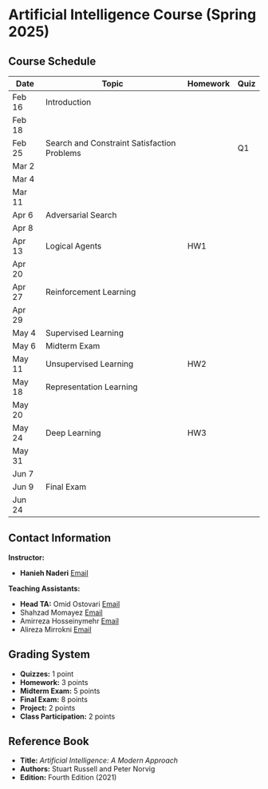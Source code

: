 # Artificial Intelligence Course (Spring 2025)

## Course Schedule

| Date | Topic | Homework | Quiz |
|------|-------|---------|------|
| Feb 16 | Introduction | | |
| Feb 18 | | | |
| Feb 25 | Search and Constraint Satisfaction Problems | | Q1 |
| Mar 2 | | | |
| Mar 4 | | | |
| Mar 11 | | | |
| Apr 6 | Adversarial Search | | |
| Apr 8 | | | |
| Apr 13 | Logical Agents | HW1 | |
| Apr 20 | | | |
| Apr 27 | Reinforcement Learning | | |
| Apr 29 | | | |
| May 4 | Supervised Learning | | |
| May 6 | Midterm Exam | | |
| May 11 | Unsupervised Learning | HW2 | |
| May 18 | Representation Learning | | |
| May 20 | | | |
| May 24 | Deep Learning | HW3 | |
| May 31 | | | |
| Jun 7 | | | |
| Jun 9 | Final Exam | | |
| Jun 24 | | | |

## Contact Information

**Instructor:**  
- **Hanieh Naderi** [Email](mailto:Hanieh.Naderi@ut.ac.ir)   

**Teaching Assistants:**  
- **Head TA:** Omid Ostovari [Email](mailto:omidostovary@gmail.com) 
- Shahzad Momayez [Email](mailto:shmomayez@gmail.com/) 
- Amirreza Hosseinymehr [Email](mailto:amirrezahosseinymehr@gmail.com/)
- Alireza Mirrokni [Email](mailto:alirezamirrokni28@gmail.com)

## Grading System

- **Quizzes:** 1 point  
- **Homework:** 3 points  
- **Midterm Exam:** 5 points  
- **Final Exam:** 8 points  
- **Project:** 2 points  
- **Class Participation:** 2 points  

## Reference Book

- **Title:** *Artificial Intelligence: A Modern Approach*  
- **Authors:** Stuart Russell and Peter Norvig  
- **Edition:** Fourth Edition (2021)  

